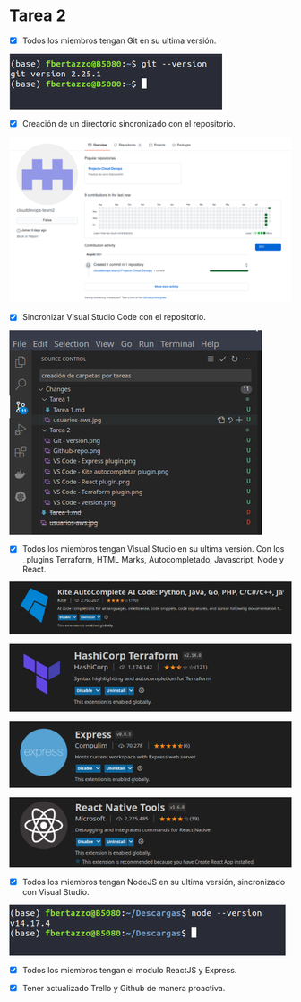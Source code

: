 # Tarea 2

- [x]  Todos los miembros tengan Git en su ultima versión.

![Git-version.png](Git-version.png)

- [x]  Creación de un directorio sincronizado con el repositorio.

![Github-repo.png](Github-repo.png)

- [x]  Sincronizar Visual Studio Code con el repositorio.

![VSCode-sincronizado.png](VSCode-sincronizado.png)

- [x]  Todos los miembros tengan Visual Studio en su ultima versión. Con los _plugins Terraform, HTML Marks, Autocompletado, Javascript, Node y React.

![VSCode-Kite_autocompletar_plugin.png](VSCode-Kite_autocompletar_plugin.png)

![VSCode-Terraform_plugin.png](VSCode-Terraform_plugin.png)

![VSCode-Express_plugin.png](VSCode-Express_plugin.png)

![VSCode-React_plugin.png](VSCode-React_plugin.png)

- [x]  Todos los miembros tengan NodeJS en su ultima versión, sincronizado con Visual Studio.

![Node-version.png](Node-version.png)

- [x]  Todos los miembros tengan el modulo ReactJS y Express.

- [x]  Tener actualizado Trello y Github de manera proactiva.